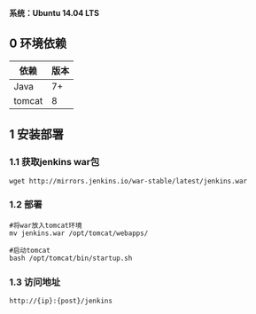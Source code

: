 **系统：Ubuntu 14.04 LTS**
## 0 环境依赖

|   依赖   | 版本  |
| ------   |  --- | 
| Java     | 7+   | 
| tomcat   | 8    |

## 1 安装部署

### 1.1 获取jenkins war包

    wget http://mirrors.jenkins.io/war-stable/latest/jenkins.war

### 1.2 部署
    
    #将war放入tomcat环境
    mv jenkins.war /opt/tomcat/webapps/

    #启动tomcat
    bash /opt/tomcat/bin/startup.sh

### 1.3 访问地址

    http://{ip}:{post}/jenkins